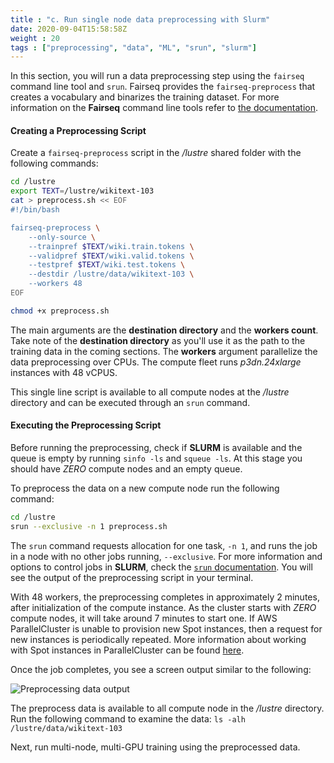 ```yaml
---
title : "c. Run single node data preprocessing with Slurm"
date: 2020-09-04T15:58:58Z
weight : 20
tags : ["preprocessing", "data", "ML", "srun", "slurm"]
---
```


In this section, you will run a data preprocessing step using the `fairseq` command line tool and `srun`. Fairseq provides the `fairseq-preprocess` that creates a vocabulary and binarizes the training dataset. For more information on the **Fairseq** command line tools refer to [the documentation](https://fairseq.readthedocs.io/en/latest/command_line_tools.html).

#### Creating a Preprocessing Script

Create a `fairseq-preprocess` script in the _/lustre_ shared folder with the following commands:

```bash
cd /lustre
export TEXT=/lustre/wikitext-103
cat > preprocess.sh << EOF
#!/bin/bash

fairseq-preprocess \
    --only-source \
    --trainpref $TEXT/wiki.train.tokens \
    --validpref $TEXT/wiki.valid.tokens \
    --testpref $TEXT/wiki.test.tokens \
    --destdir /lustre/data/wikitext-103 \
    --workers 48
EOF

chmod +x preprocess.sh
```

The main arguments are the **destination directory** and the **workers count**. Take note of the **destination directory** as you'll use it as the path to the training data in the coming sections. The **workers** argument parallelize the data preprocessing over CPUs. The compute fleet runs _p3dn.24xlarge_ instances with 48 vCPUS.   

This single line script is available to all compute nodes at the _/lustre_ directory and can be executed through an `srun` command.

#### Executing the Preprocessing Script

Before running the preprocessing, check if **SLURM** is available and the queue is empty by running `sinfo -ls` and `squeue -ls`. At this stage you should have _ZERO_ compute nodes and an empty queue.

To preprocess the data on a new compute node run the following command:

```bash
cd /lustre
srun --exclusive -n 1 preprocess.sh
```

The `srun` command requests allocation for one task, `-n 1`, and runs the job in a node with no other jobs running, `--exclusive`. For more information and options to control jobs in **SLURM**, check the [`srun` documentation](https://slurm.schedmd.com/srun.html). You will see the output of the preprocessing script in your terminal.

With 48 workers, the preprocessing completes in approximately 2 minutes, after initialization of the compute instance. As the cluster starts with _ZERO_ compute nodes, it will take around 7 minutes to start one. If AWS ParallelCluster is unable to provision new Spot instances, then a request for new instances is periodically repeated. More information about working with Spot instances in ParallelCluster can be found [here](https://docs.aws.amazon.com/parallelcluster/latest/ug/spot.html).

Once the job completes, you see a screen output similar to the following:

![Preprocessing data output](/images/ml/srun_preprocess.png)

The preprocess data is available to all compute node in the _/lustre_ directory. Run the following command to examine the data: `ls -alh /lustre/data/wikitext-103`

Next, run multi-node, multi-GPU training using the preprocessed data.
